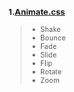 ### 1.[Animate.css](https://daneden.github.io/animate.css/)

> - Shake
> - Bounce
> - Fade
> - Slide
> - Flip
> - Rotate
> - Zoom
